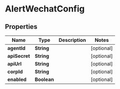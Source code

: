 # AlertWechatConfig

## Properties
Name | Type | Description | Notes
------------ | ------------- | ------------- | -------------
**agentId** | **String** |  |  [optional]
**apiSecret** | **String** |  |  [optional]
**apiUrl** | **String** |  |  [optional]
**corpId** | **String** |  |  [optional]
**enabled** | **Boolean** |  |  [optional]
